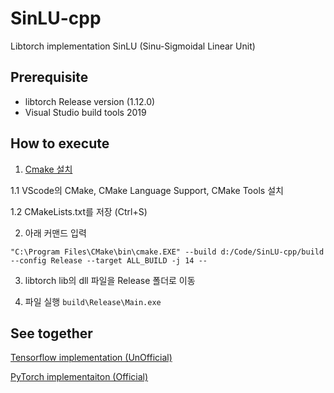 # SinLU-cpp

Libtorch implementation SinLU (Sinu-Sigmoidal Linear Unit)

## Prerequisite

- libtorch Release version (1.12.0)
- Visual Studio build tools 2019

## How to execute 
1. [Cmake 설치](https://cmake.org/download/)

1.1 VScode의 CMake, CMake Language Support, CMake Tools 설치

1.2 CMakeLists.txt를 저장 (Ctrl+S)

2. 아래 커맨드 입력 

```"C:\Program Files\CMake\bin\cmake.EXE" --build d:/Code/SinLU-cpp/build --config Release --target ALL_BUILD -j 14 --```

3. libtorch lib의 dll 파일을 Release 폴더로 이동

4. 파일 실행 ```build\Release\Main.exe```

## See together

[Tensorflow implementation (UnOfficial)](https://github.com/kaintels/SinLU-tf)

[PyTorch implementaiton (Official)](https://github.com/ashis0013/SinLU)